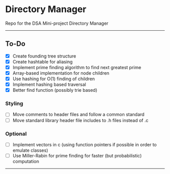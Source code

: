 # Directory Manager

Repo for the DSA Mini-project Directory Manager

---

## To-Do

- [x] Create founding tree structure
- [x] Create hashtable for aliasing
- [x] Implement prime finding algorithm to find next greatest prime
- [X] Array-based implementation for node children
- [X] Use hashing for O(1) finding of children
- [X] Implement hashing based traversal
- [X] Better find function (possibly trie based)

### Styling

- [ ] Move comments to header files and follow a common standard
- [ ] Move standard library header file includes to .h files instead of .c

### Optional

- [ ] Implement vectors in c (using function pointers if possible in order to emulate classes)
- [ ] Use Miller-Rabin for prime finding for faster (but probabilistic) computation

---
